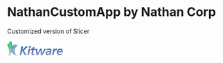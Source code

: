 NathanCustomApp by Nathan Corp
================================

Customized version of Slicer

![NathanCustomApp by Nathan Corp](Applications/NathanCustomAppApp/Resources/Images/LogoFull.png?raw=true)

